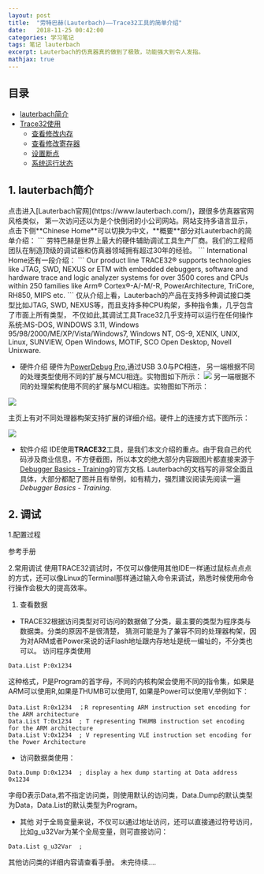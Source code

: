 ```yaml
---
layout: post
title:  "劳特巴赫(Lauterbach)——Trace32工具的简单介绍" 
date:   2018-11-25 00:42:00
categories: 学习笔记
tags: 笔记 lauterbach
excerpt: Lauterbach的仿真器真的做到了极致，功能强大到令人发指。
mathjax: true
---
```

## 目录
- [lauterbach简介](#1)
- [Trace32使用](#2)
    - [查看修改内存](#2.1)
    - [查看修改寄存器](#2.2)
    - [设置断点](#2.3)
    - [系统运行状态](#2.4)

<h2 id="1">1. lauterbach简介</h2>
点击进入[Lauterbach官网](https://www.lauterbach.com/)，跟很多仿真器官网风格类似，
第一次访问还以为是个快倒闭的小公司网站。网站支持多语言显示，点击下侧**Chinese Home**可以切换为中文，**概要**部分对Lauterbach的简单介绍：
```
劳特巴赫是世界上最大的硬件辅助调试工具生产厂商。我们的工程师团队在制造顶级的调试器和仿真器领域拥有超过30年的经验。
```
International Home还有一段介绍：
```
Our product line TRACE32® supports technologies like JTAG, SWD, NEXUS or ETM with embedded debuggers, software and hardware trace and logic analyzer systems for over 3500 cores and CPUs within 250 families like Arm® Cortex®-A/-M/-R, PowerArchitecture, TriCore, RH850, MIPS etc.
```
仅从介绍上看，Lauterbach的产品在支持多种调试接口类型比如JTAG, SWD, NEXUS等，而且支持多种CPU构架，多种指令集，几乎包含了市面上所有类型，
不仅如此,其调试工具Trace32几乎支持可以运行在任何操作系统:MS-DOS, WINDOWS 3.11, Windows 95/98/2000/ME/XP/Vista/Windows7, Windows NT, OS-9, XENIX, UNIX, Linux, SUNVIEW, 
Open Windows, MOTIF, SCO Open Desktop, Novell Unixware.

- 硬件介绍
硬件为[PowerDebug Pro](https://www.lauterbach.com/frames.html?powerdebugpro.html),通过USB 3.0与PC相连，
另一端根据不同的处理类型使用不同的扩展与MCU相连。实物图如下所示：
![]({{site.url}}assets/lauterbach/powerdebugpro.jpg)
另一端根据不同的处理架构使用不同的扩展与MCU相连。实物图如下所示：

![]({{site.url}}assets/lauterbach/3_powerdebugpro.jpg)

主页上有对不同处理器构架支持扩展的详细介绍。硬件上的连接方式下图所示：

![]({{site.url}}assets/lauterbach/1_connection.png)

- 软件介绍
IDE使用**TRACE32**工具，是我们本文介绍的重点。由于我自己的代码涉及商业信息，不方便截图，所以本文的绝大部分内容跟图片都直接来源于
[Debugger Basics - Training](https://www2.lauterbach.com/pdf/training_debugger.pdf)的官方文档.
Lauterbach的文档写的非常全面且具体，大部分都配了图并且有举例，如有精力，强烈建议阅读先阅读一遍 *Debugger Basics - Training*.
<h2 id="2">2. 调试</h2>
1.配置过程

参考手册

2.常用调试
使用TRACE32调试时，不仅可以像使用其他IDE一样通过鼠标点点点的方式，还可以像Linux的Terminal那样通过输入命令来调试，熟悉时候使用命令行操作会极大的提高效率。

1) 查看数据
* TRACE32根据访问类型对可访问的数据做了分类，最主要的类型为程序类与数据类。分类的原因不是很清楚，
猜测可能是为了兼容不同的处理器构架，因为对ARM或者Power来说的话Flash地址跟内存地址是统一编址的，不分类也可以。
访问程序类使用
```
Data.List P:0x1234
```
这种格式，P是Program的首字母，不同的内核构架会使用不同的指令集，如果是A*R*M可以使用R,如果是*T*HUMB可以使用T,
如果是Power可以使用V,举例如下：
```
Data.List R:0x1234	；R representing ARM instruction set encoding for the ARM architecture
Data.List T:0x1234	; T representing THUMB instruction set encoding for the ARM architecture
Data.List V:0x1234	; V representing VLE instruction set encoding for the Power Architecture
```
* 访问数据类使用：
```
Data.Dump D:0x1234	; display a hex dump starting at Data address 0x1234
```
字母D表示Data,若不指定访问类，则使用默认的访问类，Data.Dump的默认类型为Data，Data.List的默认类型为Program。
* 其他
对于全局变量来说，不仅可以通过地址访问，还可以直接通过符号访问，比如g_u32Var为某个全局变量，则可直接访问：
```
Data.List g_u32Var	;
```
其他访问类的详细内容请查看手册。
未完待续....

